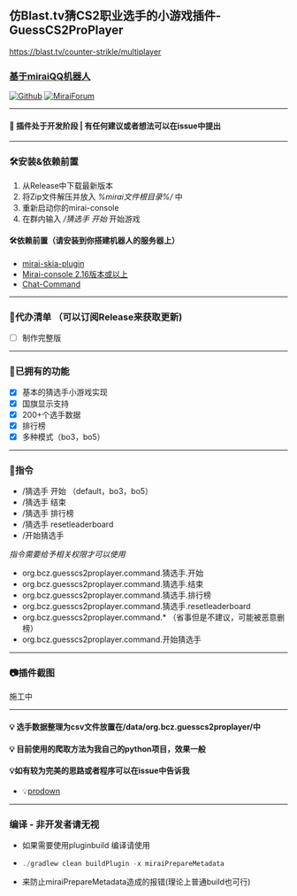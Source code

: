 ## 仿Blast.tv猜CS2职业选手的小游戏插件-GuessCS2ProPlayer
https://blast.tv/counter-strikle/multiplayer
### [基于miraiQQ机器人](https://github.com/mamoe/mirai)

[![Github](https://img.shields.io/badge/-Github-000?style=flat&logo=Github&logoColor=white)](https://github.com/BestBcz/GuessCS2ProPlayer)
[![MiraiForum](https://img.shields.io/badge/Forum-Mirai?style=flat-square&label=Mirai
)](https://mirai.mamoe.net/user/kymandu)

-------------------------
#### 🌱 插件处于开发阶段  | 有任何建议或者想法可以在issue中提出

---------------------------
### 🛠️安装&依赖前置
1. 从Release中下载最新版本
2. 将Zip文件解压并放入 _%mirai文件根目录%/_ 中
3. 重新启动你的mirai-console
4. 在群内输入 _/猜选手 开始_ 开始游戏
#### 🛠️依赖前置（请安装到你搭建机器人的服务器上）
-  [mirai-skia-plugin](https://github.com/cssxsh/mirai-skia-plugin)
- [Mirai-console 2.16版本或以上](https://github.com/mamoe/mirai/releases)
- [Chat-Command](https://github.com/project-mirai/chat-command)


----------------------------------------

### 🚀代办清单 （可以订阅Release来获取更新)

- [ ] 制作完整版

-------------------------------------------------

### 🧐已拥有的功能

- [x] 基本的猜选手小游戏实现
- [x] 国旗显示支持
- [x] 200+个选手数据
- [x] 排行榜
- [x] 多种模式（bo3，bo5）

--------------------------------------------------

### 🔑指令
- /猜选手 开始 （default，bo3，bo5）
- /猜选手 结束
- /猜选手 排行榜
- /猜选手 resetleaderboard
- /开始猜选手

_指令需要给予相关权限才可以使用_
- org.bcz.guesscs2proplayer.command.猜选手.开始
- org.bcz.guesscs2proplayer.command.猜选手.结束
- org.bcz.guesscs2proplayer.command.猜选手.排行榜
- org.bcz.guesscs2proplayer.command.猜选手.resetleaderboard
- org.bcz.guesscs2proplayer.command.* （省事但是不建议，可能被恶意删榜）
- org.bcz.guesscs2proplayer.command.开始猜选手

-----------------------------------------
### 📷插件截图

施工中

-------------------------------------

#### 💡 选手数据整理为csv文件放置在/data/org.bcz.guesscs2proplayer/中
#### 💡 目前使用的爬取方法为我自己的python项目，效果一般
#### 💡如有较为完美的思路或者程序可以在issue中告诉我

- 💡[prodown](https://github.com/BestBcz/prodown)
-------------------------------------------
### 编译  - 非开发者请无视
- 如果需要使用pluginbuild 编译请使用
- ```javascript
  ./gradlew clean buildPlugin -x miraiPrepareMetadata
  
- 来防止miraiPrepareMetadata造成的报错(理论上普通build也可行)